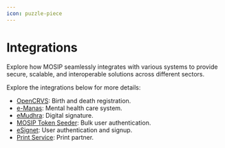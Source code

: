 ```yaml
---
icon: puzzle-piece
---
```


# Integrations

Explore how MOSIP seamlessly integrates with various systems to provide secure, scalable, and interoperable solutions across different sectors.

Explore the integrations below for more details:

* [OpenCRVS](https://docs.mosip.io/1.2.0/integrations/mosip-opencrvs-integration): Birth and death registration.&#x20;
* [e-Manas](https://docs.mosip.io/1.2.0/integrations/mosip-emanas-integration): Mental health care system.
* [eMudhra](https://docs.mosip.io/1.2.0/integrations/digital-signature): Digital signature.
* [MOSIP Token Seeder](https://docs.mosip.io/1.2.0/integrations/mosip-token-seeder): Bulk user authentication.
* [eSignet](https://docs.mosip.io/1.2.0/integrations/e-signet): User authentication and signup.
* [Print Service](https://docs.mosip.io/1.2.0/integrations/print-service): Print partner.&#x20;
